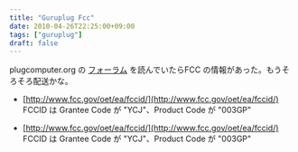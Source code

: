 ```yaml
---
title: "Guruplug Fcc"
date: 2010-04-26T22:25:00+09:00
tags: ["guruplug"]
draft: false
---
```

plugcomputer.org の [フォーラム](http://plugcomputer.org/plugforum/index.php?topic=1570.0)
を読んでいたらFCC の情報があった。もうそろそろ配送かな。

* [http://www.fcc.gov/oet/ea/fccid/](http://www.fcc.gov/oet/ea/fccid/)
FCCID は Grantee Code が "YCJ"、Product Code が "003GP"

* [http://www.fcc.gov/oet/ea/fccid/](http://www.fcc.gov/oet/ea/fccid/)
FCCID は Grantee Code が "YCJ"、Product Code が "003GP"
